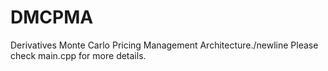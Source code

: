 # DMCPMA
Derivatives Monte Carlo Pricing Management Architecture./newline
Please check main.cpp for more details.
